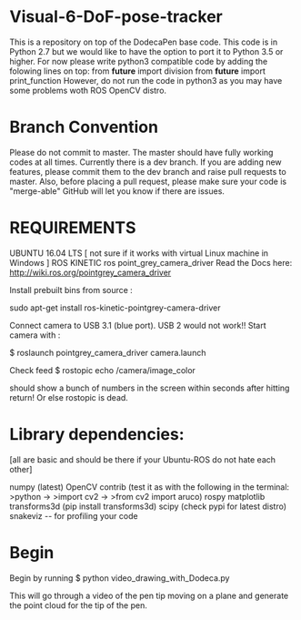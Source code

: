 # Visual-6-DoF-pose-tracker
This is a repository on top of the DodecaPen base code.
This code is in Python 2.7 but we would like to have the option to port it to Python 3.5 or higher. 
For now please write python3 compatible code by adding the folowing lines on top:
from __future__ import division
from __future__ import print_function
However, do not run the code in python3 as you may have some problems woth ROS OpenCV distro.

# Branch Convention
Please do not commit to master. The master should have fully working codes at all times.
Currently there is a dev branch. If you are adding new features, please commit them to the dev branch and raise pull requests to master. Also, before placing a pull request, please make sure your code is "merge-able" GitHub will let you know if there are issues.

# REQUIREMENTS
UBUNTU 16.04 LTS [ not sure if it works with virtual Linux machine in Windows ]
ROS KINETIC
ros point_grey_camera_driver 
Read the Docs here: http://wiki.ros.org/pointgrey_camera_driver

Install prebuilt bins from source :

sudo apt-get install ros-kinetic-pointgrey-camera-driver

Connect camera to USB 3.1 (blue port). USB 2 would not work!! Start camera with : 

$ roslaunch pointgrey_camera_driver camera.launch

Check feed 
$ rostopic echo /camera/image_color 

should show a bunch of numbers in the screen within seconds after hitting return! Or else rostopic is dead. 

# Library dependencies:  
[all are basic and should be there if your Ubuntu-ROS do not hate each other]

numpy (latest)
OpenCV contrib (test it as with the following in the terminal: >python -> >import  cv2 -> >from cv2 import aruco)
rospy
matplotlib
transforms3d (pip install transforms3d)
scipy (check pypi for latest distro)
snakeviz -- for profiling your code

# Begin
Begin by running 
$ python video_drawing_with_Dodeca.py 

This will go through a video of the pen tip moving on a plane and generate the point cloud for the tip of the pen.



